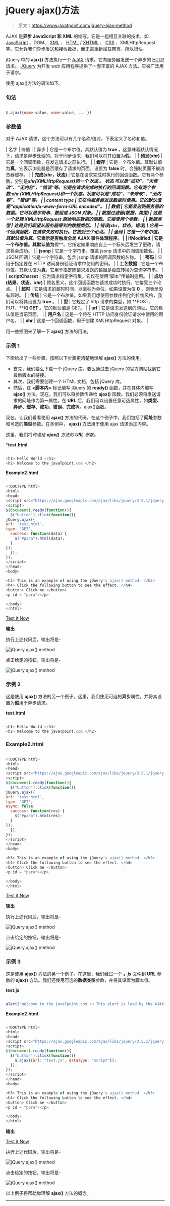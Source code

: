 # jQuery ajax()方法

> 原文：<https://www.javatpoint.com/jquery-ajax-method>

AJAX 是**异步 JavaScript 和 XML** 的缩写。它是一组相互关联的技术，如 [JavaScript](https://www.javatpoint.com/javascript-tutorial) 、DOM、 [XML](https://www.javatpoint.com/xml-tutorial) 、 [HTML](https://www.javatpoint.com/html-tutorial) / [XHTML](https://www.javatpoint.com/xhtml-tutorial) 、 [CSS](https://www.javatpoint.com/css-tutorial) 、XMLHttpRequest 等。它允许我们异步发送和接收数据，而无需重新加载网页。所以很快。

jQuery 中的 **ajax()** 方法执行一个 [AJAX](https://www.javatpoint.com/ajax-tutorial) 请求。它向服务器发送一个异步的 [HTTP](https://www.javatpoint.com/http) 请求。 [JQuery](https://www.javatpoint.com/jquery-tutorial) 为开发 web 应用程序提供了一套丰富的 AJAX 方法。它被广泛用于请求。

使用 ajax()方法的语法如下。

### 句法

```js

$.ajax({name:value, name:value, ... })

```

### 参数值

对于 AJAX 请求，这个方法可以有几个名称/值对。下表定义了名称和值。

| 名字 | 价值 |
| 异步 | 它是一个布尔值。其默认值为 **true** ，这意味着默认情况下，请求是异步处理的。对于同步请求，我们可以将其设置为**假**。 |
| **预发(xhr)** | 它是一个回调函数，在发送请求之前执行。 |
| **缓存** | 它是一个布尔值。其默认值为**真**。它表示浏览器是否缓存了请求的页面。设置为 **false** 时，会强制页面不被浏览器缓存。 |
| **完成(xhr，状态)** | 它是在请求完成时执行的回调函数。它有两个参数，分别是***xhr(XMLHttpRequest)***和一个 ***状态*** 。 ***状态*** 可以是“成功”、“未修改”、“无内容”、“错误”等。它是在请求完成时执行的回调函数。它有两个参数:xhr (XMLHttpRequest)和一个状态。状态可以是“成功”、“未修改”、“无内容”、“错误”等。 |
| content type | 它在向服务器发送数据时使用。它的默认值是“application/x-www-form-URL encoded”。 |
| **数据** | 它是发送到服务器的数据。它可以是字符串、数组或 JSON 对象。 |
| **数据过滤器(数据，类型)** | 这是一个处理 XMLHttpRequest 原始响应数据的函数。它接受两个参数。 |
| **数据类型** | 这是我们期望从服务器得到的数据类型。 |
| **错误(xhr，状态，错误)** | 它是一个回调函数，在请求失败时执行。它接受三个论点。 |
| **全局** | 它是一个布尔值。其默认值为**真**。它表示是否触发全局 AJAX 事件处理程序。 |
| **ifModified** | 它是一个布尔值。其默认值为**假**。它指定如果响应自上一个标头后发生了更改，请求将会成功。 |
| **jsonp** | 它是一个字符串，覆盖 jsonp 请求中的回调函数名。 |
| JSON 回调 | 它是一个字符串，包含 jsonp 请求的回调函数的名称。 |
| **密码** | 它用于指定要在 HTTP 访问身份验证请求中使用的密码。 |
| **工艺数据** | 它是一个布尔值。其默认值为**真**。它用于指定随请求发送的数据是否应转换为查询字符串。 |
| **scriptCharset** | 它为请求指定字符集。它仅在使用“脚本”传输时适用。 |
| **成功(结果、状态、xhr)** | 顾名思义，这个回调函数在请求成功时执行。它接受三个论点。 |
| **超时** | 它是请求的超时时间，以毫秒为单位。如果设置为值 **0** ，则表示没有超时。 |
| **传统** | 它是一个布尔值。如果我们想使用参数序列化的传统风格，我们可以将其设置为 **true** 。 |
| **型** | 它规定了 http 请求的类型，如 **POST、PUT、**和 **GET** 。它的默认值是 GET。 |
| **url** | 它是请求发送到的网址。它的默认值是当前页面。 |
| **用户名** | 这是一个将在 HTTP 访问身份验证请求中使用的用户名。 |
| **xhr** | 这是一个回调函数，用于创建 XMLHttpRequest 对象。 |

用一些插图来了解一下 **ajax()** 方法的用法。

### 示例 1

下面给出了一些步骤。按照以下步骤更清楚地理解 **ajax()** 方法的使用。

*   首先，我们要么下载一个 jQuery 库，要么通过去 jQuery 的官方网站找到它最新版本的链接。
*   其次，我们需要创建一个 HTML 文档，包括 jQuery 库。
*   然后，在 **<脚本内>** 标记编写 jQuery 的 **ready()** 函数，并在其体内编写 **ajax()** 方法。现在，我们可以将参数传递给 **ajax()** 函数。我们必须将发送请求的网址作为第一属性。在 **URL** 后，我们可以设置任意可选属性，如**类型、异步、缓存、成功、错误、完成**等。ajax()函数。

现在，让我们看看使用 **ajax()** 方法的代码。在这个例子中，我们包括了**网址**参数和可选的**类型**参数。在本例中， **ajax()** 方法用于使用 ajax 请求添加内容。

这里，我们将*传递给 **ajax()** 方法的 **URL** 参数。*

 ***test.html**

```js

<h1> Hello World </h1>
<h2> Welcome to the javaTpoint.com </h2>

```

**Example2.html**

```js

<!DOCTYPE html>
<html>
<head>
<script src="https://ajax.googleapis.com/ajax/libs/jquery/3.5.1/jquery.min.js"></script>
<script>
$(document).ready(function(){
  $("button").click(function(){
jQuery.ajax({
url: 'test.html',
type: 'GET',
  success: function(data) {
    $("#para").html(data);              
  }
});
  });
});
</script>
</head>
<body>

<h3> This is an example of using the jQuery's ajax() method. </h3>
<h4> Click the following button to see the effect. </h4>
<button> Click me </button>
<p id = "para"></p>

</body>
</html>

```

[Test it Now](https://www.javatpoint.com/oprweb/test.jsp?filename=jquery-ajax-method1)

**输出**

执行上述代码后，输出将是-

![jQuery ajax() method](img/ab80003114e8b23c0f271836e17a93f9.png)

点击给定的按钮，输出将是-

![jQuery ajax() method](img/0652b2d938a544c15d342d6245e58712.png)

### 示例 2

这是使用 **ajax()** 方法的另一个例子。这里，我们使用可选的**异步**属性，并将其设置为**假**用于异步请求。

**test.html**

```js

<h1> Hello World </h1>
<h2> Welcome to the javaTpoint.com </h2>

```

### Example2.html

```js

<!DOCTYPE html>
<html>
<head>
<script src="https://ajax.googleapis.com/ajax/libs/jquery/3.5.1/jquery.min.js"></script>
<script>
$(document).ready(function(){
  $("button").click(function(){
jQuery.ajax({
url: 'test.html',
type: 'GET',
async: false,
  success: function(res) {
    $("#para").html(res);              
  }
});
  });
});
</script>
</head>
<body>

<h3> This is an example of using the jQuery's ajax() method. </h3>
<h4> Click the following button to see the effect. </h4>
<button> Click me </button>
<p id = "para"></p>

</body>
</html>

```

[Test it Now](https://www.javatpoint.com/oprweb/test.jsp?filename=jquery-ajax-method2)

**输出**

执行上述代码后，输出将是-

![jQuery ajax() method](img/6c73ea0050f8c02da216b68eb8c4456a.png)

点击给定的按钮，输出将是-

![jQuery ajax() method](img/82911c58f0cc6a96c11d7ba613cd0891.png)

### 示例 3

这是使用 **ajax()** 方法的另一个例子。在这里，我们经过一个 ***。js*** 文件到 **URL** 参数的 **ajax()** 方法。我们还使用可选的**数据类型**参数，并将其设置为脚本值。

**test.js**

```js

alert("Welcome to the javaTpoint.com \n This alert is load by the AJAX");

```

**Example2.html**

```js

<!DOCTYPE html>
<html>
<head>
<script src="https://ajax.googleapis.com/ajax/libs/jquery/3.5.1/jquery.min.js"></script>
<script>
$(document).ready(function(){
  $("button").click(function(){
    $.ajax({url: "test.js", dataType: "script"});
  });
});
</script>
</head>
<body>

<h3> This is an example of using the jQuery's ajax() method. </h3>
<h4> Click the following button to see the effect. </h4>
<button> Click me </button>
<p id = "para"></p>

</body>
</html>

```

**输出**

[Test it Now](https://www.javatpoint.com/oprweb/test.jsp?filename=jquery-ajax-method3)

执行上述代码后，输出将是-

![jQuery ajax() method](img/0d3212140cd309f81ae07d5e2396edf8.png)

点击给定的按钮，输出将是-

![jQuery ajax() method](img/43801a5a9e6cca7e2725420fd702595f.png)

以上例子将帮助你理解 **ajax()** 方法的概念。

* * **